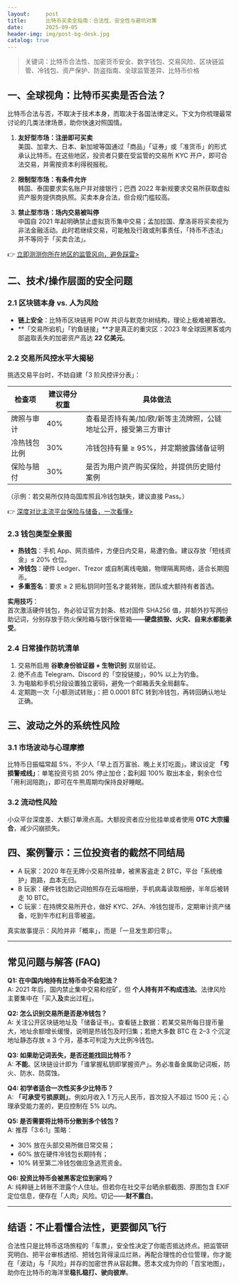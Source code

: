 ```yaml
---
layout:     post
title:      比特币买卖全指南：合法性、安全性与避坑对策
date:       2025-09-05
header-img: img/post-bg-desk.jpg
catalog: true
---
```


> 关键词：比特币合法性、加密货币安全、数字钱包、交易风险、区块链监管、冷钱包、资产保护、防盗指南、全球监管差异、比特币价格

## 一、全球视角：比特币买卖是否合法？

比特币合法与否，不取决于技术本身，而取决于各国法律定义。下文为你梳理最常讨论的几类法律场景，助你快速对照国情。

1. **友好型市场：注册即可买卖**  
   美国、加拿大、日本、新加坡等国通过「商品」「证券」或「准货币」的形式承认比特币。在这些地区，投资者只要在受监管的交易所 KYC 开户，即可合法交易，并需按资本利得税报税。

2. **限制型市场：有条件允许**  
   韩国、泰国要求实名账户并对接银行；巴西 2022 年新规要求交易所获取虚拟资产服务提供商执照。买卖本身合法，但合规门槛较高。

3. **禁止型市场：场内交易被叫停**  
   中国自 2021 年起明确禁止虚拟货币集中交易；孟加拉国、摩洛哥将买卖视为非法金融活动。此时若继续交易，可能触及行政或刑事责任，「持币不违法」并不等同于「买卖合法」。

👉 [立即测测你所在地区的监管风向，避免踩雷>](https://okxdog.com/)  

## 二、技术/操作层面的安全问题

### 2.1 区块链本身 vs. 人为风险

- **链上安全**：比特币区块链用 POW 共识与默克尔树结构，理论上极难被篡改。  
- **「交易所宕机」「钓鱼链接」**才是真正的重灾区：2023 年全球因黑客或内部盗取丢失的加密资产高达 **22 亿美元**。  

### 2.2 交易所风控水平大揭秘

挑选交易平台时，不妨自建「3 阶风控评分表」：

| 检查项 | 建议得分权重 | 具体做法 |
| --- | --- | --- |
| 牌照与审计 | 40% | 查看是否持有美/加/欧/新等主流牌照，公链地址公开，接受第三方审计 |
| 冷热钱包比例 | 30% | 冷钱包持有量 ≥ 95%，并定期披露储备证明 |
| 保险与赔付 | 30% | 是否为用户资产购买保险，并提供历史赔付案例 |

（示例：若交易所仅持岛国库照且冷钱包缺失，建议直接 Pass。）

👉 [深度对比主流平台保险与储备，一次看懂>](https://okxdog.com/)  

### 2.3 钱包类型全景图

- **热钱包**：手机 App、网页插件，方便日内交易，易遭钓鱼。建议存放「短线资金」≤ 20% 仓位。  
- **冷钱包**：硬件 Ledger、Trezor 或自制离线电脑，物理隔离网络，适合长期囤币。  
- **多重签名**：要求 ≥ 2 把私钥同时签名才能转账，团队或大额持有者首选。  

**实用技巧**：  
首次激活硬件钱包，务必验证官方封条、核对固件 SHA256 值，并额外抄写两份助记词，分别存放于防火保险箱与银行保管箱——**硬盘损毁、火灾、自来水都能承受**。

### 2.4 日常操作防坑清单

1. 交易所启用 **谷歌身份验证器 + 生物识别** 双层验证。  
2. 绝不点击 Telegram、Discord 的「空投链接」，90% 以上为钓鱼。  
3. 为电脑和手机分段设置独立密码，避免一个邮箱丢失全局翻车。  
4. 定期跑一次「小额测试转账」：把 0.0001 BTC 转到冷钱包，再转回确认地址正确。  

## 三、波动之外的系统性风险

### 3.1 市场波动与心理摩擦

比特币日振幅常超 5%，不少人「早上百万富翁、晚上关灯吃面」。建议设定 **「亏损警戒线」**：单笔投资亏损 20% 停止加仓；盈利超 100% 取出本金，剩余仓位「用利润陪跑」，即可在牛熊周期均保持良好睡眠。

### 3.2 流动性风险

小众平台深度差、大额订单滑点高。大额投资者应分批挂单或者使用 **OTC 大宗撮合**，减少闪崩损失。

## 四、案例警示：三位投资者的截然不同结局

- A 玩家：2020 年在无牌小交易所挂单，被黑客盗走 2 BTC，平台「系统维护」跑路，血本无归。  
- B 玩家：硬件钱包助记词拍照存在云端相册，手机病毒读取相册，半年后被转走 10 BTC。  
- C 玩家：在持牌交易所开仓，做好 KYC、2FA、冷钱包提币，定期审计资产储备，吃到牛市红利且零被盗。  

真实故事提示：风险并非「概率」，而是「一旦发生即归零」。

---

## 常见问题与解答 (FAQ)

**Q1: 在中国内地持有比特币会不会犯法？**  
A: 2021 年后，国内禁止集中交易和挖矿，但 **个人持有并不构成违法**。法律风险主要集中在「买入**及**卖出过程」。

**Q2: 怎么识别交易所是否是冷钱包？**  
A: 关注公开区块链地址及「储备证书」。查看链上数据：若某交易所每日提币量大，地址余额增长缓慢，说明是热钱包及时归集；若绝大多数 BTC 在 2–3 个沉淀地址静态存放 ≥ 3 个月，基本可判定为大比例冷钱包。

**Q3: 如果助记词丢失，是否还能找回比特币？**  
A: **不能**。区块链设计即为「谁掌握私钥即掌握资产」。务必准备金属助记词板，防火、防水、防腐蚀。

**Q4: 初学者适合一次性买多少比特币？**  
A: **「可承受亏损原则」**。例如月收入 1 万元人民币，首次投入不超过 1500 元；心理承受能力差的，更应控制在 5% 以内。

**Q5: 是否需要将比特币分散到多个钱包？**  
A: 推荐「3:6:1」策略：  
- 30% 放在头部交易所做日常交易；  
- 60% 放在硬件冷钱包长期持有；  
- 10% 转至第二冷钱包做应急逃荒资金。

**Q6: 投资比特币会被黑客定位到家吗？**  
A: 纯粹链上转账不泄露个人住址。但若你在社交平台晒余额截图、原图包含 EXIF 定位信息，便存在「人肉」风险。切记——**财不露白**。

---

## 结语：不止看懂合法性，更要御风飞行

合法性只是比特币这场旅程的「车票」，安全性决定了你能否抵达终点。把监管研究明白、把平台审核透彻、把钱包背得滚瓜烂熟，再配合理性的仓位管理，你才能在「波动」与「风险」并存的加密世界从容起舞。愿本文成为你的「百宝地图」，助你在比特币的海洋里**稳扎稳打、驶向彼岸**。